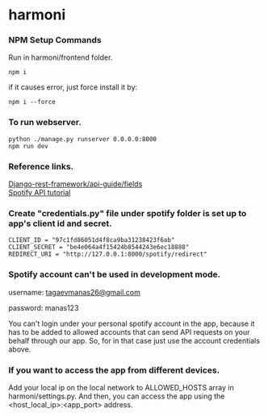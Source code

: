 # harmoni

### NPM Setup Commands
Run in harmoni/frontend folder.

```npm i```

if it causes error, just force install it by:

```npm i --force```

### To run webserver.
```
python ./manage.py runserver 0.0.0.0:8000
npm run dev
```

### Reference links.
[Django-rest-framework/api-guide/fields](https://www.django-rest-framework.org/api-guide/fields/#charfield)\
[Spotify API tutorial](https://www.youtube.com/watch?v=WAmEZBEeNmg)

### Create "credentials.py" file under spotify folder is set up to app's client id and secret.
```
CLIENT_ID = "97c1fd86051d4f8ca9ba31238423f6ab"
CLIENT_SECRET = "be4e064a4f15424b8544243e6ec18888"
REDIRECT_URI = "http://127.0.0.1:8000/spotify/redirect"
```

### Spotify account can't be used in development mode.
username: tagaevmanas26@gmail.com

password: manas123

You can't login under your personal spotify account in the app, because it has to be added to allowed accounts that can send API requests on your behalf through our app. So, for in that case just use the account credentials above.

### If you want to access the app from different devices.
Add your local ip on the local network to ALLOWED_HOSTS array in harmoni/settings.py. And then, you can access the app using the <host_local_ip>:<app_port> address.